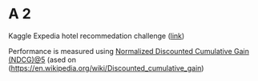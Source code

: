 
# A 2

Kaggle Expedia hotel recommedation challenge ([link](https://www.kaggle.com/c/vu-dmt-2assignment/))

Performance is measured using [Normalized Discounted Cumulative Gain (NDCG)@5](http://dalelane.co.uk/blog/?p=3403) (ased on (https://en.wikipedia.org/wiki/Discounted_cumulative_gain)
